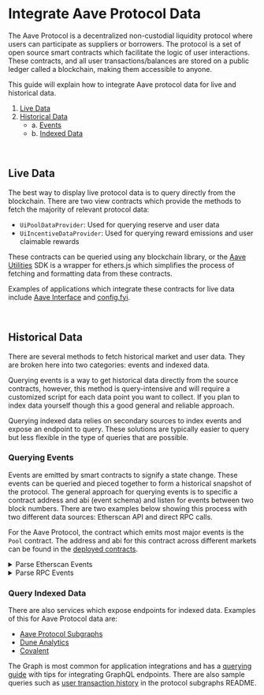 # Integrate Aave Protocol Data

The Aave Protocol is a decentralized non-custodial liquidity protocol where
users can participate as suppliers or borrowers. The protocol is a set of open
source smart contracts which facilitate the logic of user interactions. These
contracts, and all user transactions/balances are stored on a public ledger
called a blockchain, making them accessible to anyone.

This guide will explain how to integrate Aave protocol data for live and historical data.

1.  [Live Data](#live-data)
2.  [Historical Data](#transaction-methods)
    - a. [Events](#querying-events)
    - b. [Indexed Data](#indexed-data)

<br>

## Live Data

The best way to display live protocol data is to query directly from the blockchain. There are two view contracts which provide the methods to fetch the majority of relevant protocol data:

- `UiPoolDataProvider`: Used for querying reserve and user data
- `UiIncentiveDataProvider`: Used for querying reward emissions and user
  claimable rewards

These contracts can be queried using any blockchain library, or the [Aave Utilities](https://github.com/aave/aave-utilities) SDK is a wrapper for ethers.js which simplifies the process of fetching and formatting data from these contracts.

Examples of applications which integrate these contracts for live data include [Aave Interface](https://github.com/aave/interface) and [config.fyi](https://github.com/WeAreNewt/config.fyi).

<br>

## Historical Data

There are several methods to fetch historical market and user data. They are broken here into two categories: events and indexed data.

Querying events is a way to get historical data directly from the source contracts, however, this method is query-intensive and will require a customized script for each data point you want to collect. If you plan to index data yourself though this a good general and reliable approach.

Querying indexed data relies on secondary sources to index events and expose an endpoint to query. These solutions are typically easier to query but less flexible in the type of queries that are possible.

### Querying Events

Events are emitted by smart contracts to signify a state change. These events can be queried and pieced together to form a historical snapshot of the protocol. The general approach for querying events is to specific a contract address and abi (event schema) and listen for events between two block numbers. There are two examples below showing this process with two different data sources: Etherscan API and direct RPC calls.

For the Aave Protocol, the contract which emits most major events is the `Pool` contract. The address and abi for this contract across different markets can be found in the [deployed contracts](https://docs.aave.com/developers/deployed-contracts/deployed-contracts).

<details>
    <summary>Parse Etherscan Events</summary>

```js
const ethers = require("ethers");
const request = require("request-promise-native");

// REPLACE WITH YOUR DATA HERE
const abi = require("./yourAbi.json");
const contractAddress = "0x0";
const contractStartBlock = 1; // deployment block of the contract, to avoid filtering from genesis block
const ETHERSCAN_API_KEY = "";

async function fetchEvents() {
  // Set up the API key and base URL for the Etherscan API
  const baseUrl = "https://api.etherscan.io/api";

  const contractInterface = new ethers.utils.Interface(abi);

  // Set the initial page and block number
  let page = 1;
  let blockNumber = "latest";
  const PAGE_SIZE = 1000;

  // Loop through each transaction
  while (true) {
    // Set up the options for the API request
    const options = {
      url: `${baseUrl}`,
      qs: {
        module: "account",
        action: "txlist",
        address: contractAddress,
        startblock: contractStartBlock,
        endblock: blockNumber,
        page: page,
        sort: "asc",
        apikey: ETHERSCAN_API_KEY,
      },
      json: true,
    };

    // Send the API request
    const response = await request(options);

    for (const tx of response.result) {
      // Check if this transaction was sent to the contract
      if (tx.to.toLowerCase() === contractAddress.toLowerCase()) {
        // Add the transaction to the array
        const decodedData = contractInterface.decodeFunctionData(
          tx.input.slice(0, 10),
          tx.input
        );
        // Use decoded data here
      }
    }
    if (response.result.length < PAGE_SIZE) {
      break;
    } else {
      page += 1;
    }
  }
}

fetchEvents();
```

</details>

<details>
    <summary>Parse RPC Events</summary>

Note: An archival node may be necessary for the rpcUrl to query historical events

```js
const { providers, Contract, utils } = require("ethers");

// REPLACE WITH YOUR DATA HERE
const abi = require("./yourAbi.json");
const contractAddress = "0x0";
const contractStartBlock = 1; // deployment block of the contract, to avoid filtering from genesis block
const rpcUrl = "https://eth-mainnet.public.blastapi.io"; // eth mainnet example

async function fetchEvents() {
  // Connect to an Ethereum node
  const provider = new providers.JsonRpcProvider("rpcUrk");

  // Create a Contract object
  const contract = new Contract(contractAddress, abi, provider);

  // Define the filter options
  const filter = {
    fromBlock: 0,
    toBlock: "latest",
    address: contractAddress,
  };

  // Get the events from the contract
  const events = await contract.provider.getLogs(filter);

  // Loop through the events and log them
  for (const event of events) {
    const eventJson = utils.parseLog(event);
    console.log(eventJson);
  }
}

fetchEvents();
```

</details>

### Query Indexed Data

There are also services which expose endpoints for indexed data. Examples of this for Aave Protocol data are:

- [Aave Protocol Subgraphs](https://github.com/aave/protocol-subgraphs)
- [Dune Analytics](https://dune.com/projects/aave)
- [Covalent](https://www.covalenthq.com/docs/unified-api/class-c/aave/)

The Graph is most common for application integrations and has a [querying guide](https://thegraph.com/docs/en/querying/querying-the-graph/) with tips for integrating GraphQL endpoints. There are also sample queries such as [user transaction history](https://github.com/aave/protocol-subgraphs#user-transaction-history) in the protocol subgraphs README.
